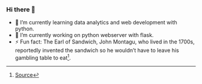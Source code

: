 ### Hi there 👋
- 🌱 I’m currently learning data analytics and web development with python.
- 🔭 I’m currently working on python webserver with flask.
- ⚡ Fun fact: The Earl of Sandwich, John Montagu, who lived in the 1700s, reportedly invented the sandwich so he wouldn’t have to leave his gambling table to eat[^1].

 
 [^1]:[Source](https://www.pbs.org/food/the-history-kitchen/history-sandwich/)
<!--
**graedo-ogd/graedo-ogd** is a ✨ _special_ ✨ repository because its `README.md` (this file) appears on your GitHub profile.

Here are some ideas to get you started:


- 🌱 I’m currently learning ...
- 👯 I’m looking to collaborate on ...
- 🤔 I’m looking for help with ...
- 💬 Ask me about ...
- 📫 How to reach me: ...
- 😄 Pronouns: ...

-->

